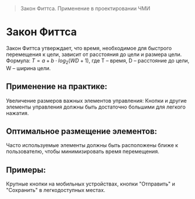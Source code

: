 > Закон Фиттса. Применение в проектировании ЧМИ

# Закон Фиттса
Закон Фиттса утверждает, что время, необходимое для быстрого перемещения к цели, зависит от расстояния до цели и размера цели. 
Формула: $T=a+b \cdot log_2(WD+1)$, где T – время, D – расстояние до цели, W – ширина цели.

## Применение на практике:
Увеличение размеров важных элементов управления: Кнопки и другие элементы управления должны быть достаточно большими для легкого нажатия.

## Оптимальное размещение элементов: 
Часто используемые элементы должны быть расположены ближе к пользователю, чтобы минимизировать время перемещения.

## Примеры: 
Крупные кнопки на мобильных устройствах, кнопки "Отправить" и "Сохранить" в легкодоступных местах.